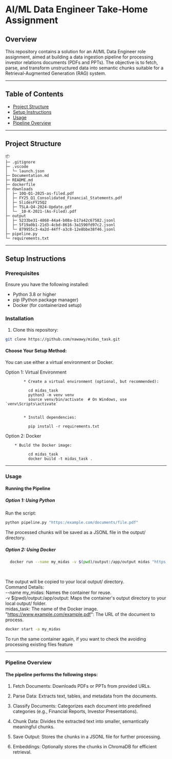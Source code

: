 # AI/ML Data Engineer Take-Home Assignment

## Overview
This repository contains a solution for an AI/ML Data Engineer role assignment, aimed at building a data ingestion pipeline for processing investor relations documents (PDFs and PPTs). The objective is to fetch, parse, and transform unstructured data into semantic chunks suitable for a Retrieval-Augmented Generation (RAG) system.

---

## Table of Contents

- [Project Structure](#project-structure)
- [Setup Instructions](#setup-instructions)
- [Usage](#usage)
- [Pipeline Overview](#pipeline-overview)
---

## Project Structure
```
📦 
├─ .gitignore
├─ .vscode
│  └─ launch.json
├─ Documentation.md
├─ README.md
├─ dockerfile
├─ downloads
│  ├─ 10Q-Q1-2025-as-filed.pdf
│  ├─ FY25_Q1_Consolidated_Financial_Statements.pdf
│  ├─ SlidesFY25Q2
│  ├─ TSLA-Q4-2024-Update.pdf
│  └─ _10-K-2021-(As-Filed).pdf
├─ output
│  ├─ 5233be31-4868-44a4-b08a-b17a42c67582.jsonl
│  ├─ 5f19a0b1-21d3-4cbd-8616-3a1590fd97c2.jsonl
│  └─ 879955c3-4a2d-44ff-a3c8-12e8bbe38f46.jsonl
├─ pipeline.py
└─ requirements.txt
```
---

## Setup Instructions

### Prerequisites
Ensure you have the following installed:

- Python 3.8 or higher
- pip (Python package manager)
- Docker (for containerized setup)

### Installation
1. Clone this repository:

```bash
git clone https://github.com/nawawy/midas_task.git
```
#### Choose Your Setup Method:
You can use either a virtual environment or Docker.

Option 1: Virtual Environment
  
            * Create a virtual environment (optional, but recommended):
                        
              cd midas_task
              python3 -m venv venv
              source venv/bin/activate  # On Windows, use `venv\Scripts\activate`
            
            
            * Install dependencies:
            
              pip install -r requirements.txt
            
Option 2: Docker

        * Build the Docker image:

              cd midas_task
              docker build -t midas_task .
---

### Usage
#### Running the Pipeline
##### Option 1: Using Python


  Run the script:
  ```bash
  python pipeline.py "https:/example.com/documents/file.pdf"
  ```
  The processed chunks will be saved as a JSONL file in the output/ directory.

  
##### Option 2: Using Docker
  ```bash
    docker run --name my_midas -v $(pwd)/output:/app/output midas "https://www.example.com/example.pdf"
  ```
<br>

  The output will be copied to your local output/ directory.<br>
  Command Details:<br>
    --name my_midas: Names the container for reuse.<br>
    -v $(pwd)/output:/app/output: Maps the container's output directory to your local output/ folder.<br>
    midas_task: The name of the Docker image.<br>
    "https://www.example.com/example.pdf": The URL of the document to process.<br>

  ```bash
  docker start -a my_midas
  ```
  To run the same container again, if you want to check the avoiding processing existing files feature

---

### Pipeline Overview
#### The pipeline performs the following steps:

1. Fetch Documents: Downloads PDFs or PPTs from provided URLs.

2. Parse Data: Extracts text, tables, and metadata from the documents.

3. Classify Documents: Categorizes each document into predefined categories (e.g., Financial Reports, Investor Presentations).

4. Chunk Data: Divides the extracted text into smaller, semantically meaningful chunks.

5. Save Output: Stores the chunks in a JSONL file for further processing.

6. Embeddings: Optionally stores the chunks in ChromaDB for efficient retrieval.
